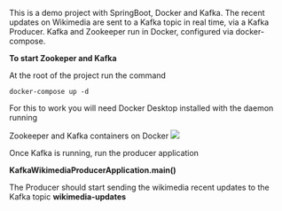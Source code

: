 This is a demo project with SpringBoot, Docker and Kafka. The recent updates on Wikimedia are sent to a Kafka topic in real time, via a Kafka Producer. Kafka and Zookeeper run in Docker, configured via docker-compose. 

**To start Zookeper and Kafka**

At the root of the project run the command

    docker-compose up -d

For this to work you will need Docker Desktop installed with the daemon running

Zookeeper and Kafka containers on Docker
![](C:\Users\Aby\IdeaProjects\kafka-wikimedia-producer\images\kafka-on-docker.JPG)

Once Kafka is running, run the producer application

**KafkaWikimediaProducerApplication.main()**

The Producer should start sending the wikimedia recent updates to the Kafka topic **wikimedia-updates**
